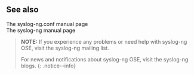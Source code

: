 ## See also

The syslog-ng.conf manual page  
The syslog-ng manual page

>**NOTE:**
>If you experience any problems or need help with syslog-ng OSE, visit
>the syslog-ng mailing list.
>  
>For news and notifications about syslog-ng OSE, visit the syslog-ng blogs.
{: .notice--info}
